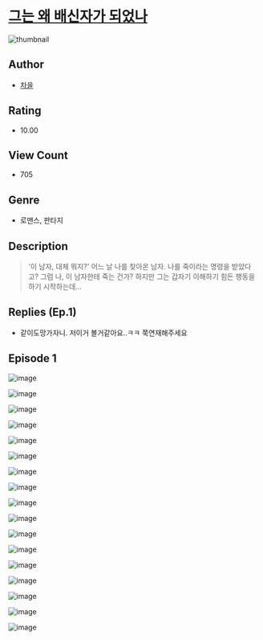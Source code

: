 # [그는 왜 배신자가 되었나](https://comic.naver.com/challenge/list?titleId=811176)
![thumbnail](https://image-comic.pstatic.net/user_contents_data/challenge_comic/2023/05/25/353240/upload_3832953816540656741_480x623.jpeg)

## Author
- [차을](https://comic.naver.com/artistTitle?id=353240)

## Rating
- 10.00

## View Count
- 705

## Genre
- 로맨스, 판타지

## Description
> '이 남자, 대체 뭐지?' 어느 날 나를 찾아온 남자. 나를 죽이라는 명령을 받았다고? 그럼 나, 이 남자한테 죽는 건가? 하지만 그는 갑자기 이해하기 힘든 행동을 하기 시작하는데...

## Replies (Ep.1)
- 같이도망가자니. 저이거 볼거같아요..ㅋㅋ 쭉연재해주세요

## Episode 1
![image](https://image-comic.pstatic.net/user_contents_data/challenge_comic/2023/05/25/353240/upload_7306017711106450534.jpeg)

![image](https://image-comic.pstatic.net/user_contents_data/challenge_comic/2023/05/25/353240/upload_7293632614529065316.jpeg)

![image](https://image-comic.pstatic.net/user_contents_data/challenge_comic/2023/05/25/353240/upload_7292788383593936436.jpeg)

![image](https://image-comic.pstatic.net/user_contents_data/challenge_comic/2023/05/25/353240/upload_7364289619664527971.jpeg)

![image](https://image-comic.pstatic.net/user_contents_data/challenge_comic/2023/05/25/353240/upload_7003999450522072115.jpeg)

![image](https://image-comic.pstatic.net/user_contents_data/challenge_comic/2023/05/25/353240/upload_3847259777849831782.jpeg)

![image](https://image-comic.pstatic.net/user_contents_data/challenge_comic/2023/05/25/353240/upload_3991649851748671844.jpeg)

![image](https://image-comic.pstatic.net/user_contents_data/challenge_comic/2023/05/25/353240/upload_3906138431418741858.jpeg)

![image](https://image-comic.pstatic.net/user_contents_data/challenge_comic/2023/05/25/353240/upload_3978138859442024801.jpeg)

![image](https://image-comic.pstatic.net/user_contents_data/challenge_comic/2023/05/25/353240/upload_7365184398807819832.jpeg)

![image](https://image-comic.pstatic.net/user_contents_data/challenge_comic/2023/05/25/353240/upload_7147832059747317091.jpeg)

![image](https://image-comic.pstatic.net/user_contents_data/challenge_comic/2023/05/25/353240/upload_7305178556775359073.jpeg)

![image](https://image-comic.pstatic.net/user_contents_data/challenge_comic/2023/05/25/353240/upload_3906647711547471926.jpeg)

![image](https://image-comic.pstatic.net/user_contents_data/challenge_comic/2023/05/25/353240/upload_3472334012846072368.jpeg)

![image](https://image-comic.pstatic.net/user_contents_data/challenge_comic/2023/05/25/353240/upload_3689400508921230641.jpeg)

![image](https://image-comic.pstatic.net/user_contents_data/challenge_comic/2023/05/25/353240/upload_7162523523627639396.jpeg)

![image](https://image-comic.pstatic.net/user_contents_data/challenge_comic/2023/05/25/353240/upload_3847263076468810809.jpeg)

